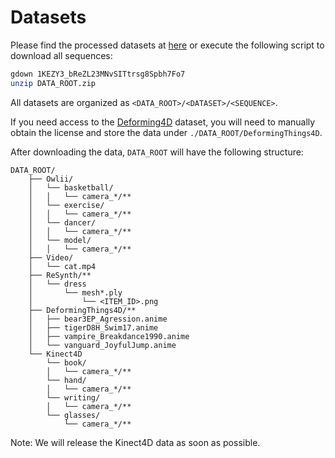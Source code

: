 # Datasets

Please find the processed datasets at [here](https://drive.google.com/file/d/1KEZY3_bReZL23MNvSITtrsg8Spbh7Fo7/view?usp=sharing) or execute the following script to download all sequences:
```bash
gdown 1KEZY3_bReZL23MNvSITtrsg8Spbh7Fo7
unzip DATA_ROOT.zip
```
All datasets are organized as `<DATA_ROOT>/<DATASET>/<SEQUENCE>`.

If you need access to the [Deforming4D](https://github.com/rabbityl/DeformingThings4D) dataset, you will need to manually obtain the license and store the data under `./DATA_ROOT/DeformingThings4D`. 

After downloading the data, `DATA_ROOT` will have the following structure: 

```
DATA_ROOT/
    ├── Owlii/
    │   └── basketball/
    │   │   └── camera_*/**
    │   └── exercise/
    │   │   └── camera_*/**
    │   └── dancer/
    │   │   └── camera_*/**
    │   └── model/
    │   │   └── camera_*/**
    ├── Video/
    │   └── cat.mp4
    ├── ReSynth/**
    │   └── dress
    │       └── mesh*.ply
    │           └── <ITEM_ID>.png
    ├── DeformingThings4D/**
    │   ├── bear3EP_Agression.anime
    │   ├── tigerD8H_Swim17.anime
    │   ├── vampire_Breakdance1990.anime
    │   └── vanguard_JoyfulJump.anime
    └── Kinect4D
        └── book/
        │   └── camera_*/**
        └── hand/
        │   └── camera_*/**
        └── writing/
        │   └── camera_*/**
        └── glasses/
            └── camera_*/**
```
Note: We will release the Kinect4D data as soon as possible. 
